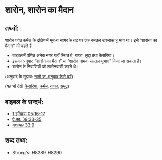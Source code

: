 # शारोन, शारोन का मैदान #

## तथ्यों: ##

शारोन पर्वत कर्मेल के दक्षिण में भूमध्य सागर के तट पर एक समतल उपजाऊ भू भाग था। इसे “शारोना का मैदान” भी कहते हैं

* बाइबल में वर्णित अनेक नगर यहाँ स्थित थे, याफा, लुद्दा तथा कैसरिया।
* इसका अनुवाद “शारोन का मैदान” या “शारोन नामक समतल भूभाग” किया जा सकता है।
* शारोन के निवासियों को शारोनवासी कहते थे।

(अनुवाद के सुझाव: [नामों का अनुवाद कैसे करें](rc://hi/ta/man/translate/translate-names))

(यह भी देखें: [कैसरिया](../names/caesarea.md), [कर्मेल](../names/carmel.md), [याफा](../names/joppa.md), [समुद्र](../names/mediterranean.md))

## बाइबल के सन्दर्भ: ##

* [1 इतिहास 05:16-17](rc://hi/tn/help/1ch/05/16)
* [प्रे.का. 09:33-35](rc://hi/tn/help/act/09/33)
* [यशायाह 33:9](rc://hi/tn/help/isa/33/09)

## शब्द तथ्य: ##

* Strong's: H8289, H8290
